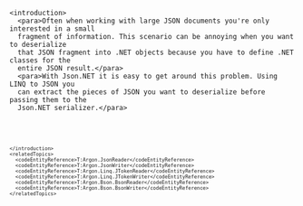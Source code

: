 <?xml version="1.0" encoding="utf-8"?>
<topic id="SerializingJSONFragments" revisionNumber="1">
  <developerConceptualDocument xmlns="http://ddue.schemas.microsoft.com/authoring/2003/5" xmlns:xlink="http://www.w3.org/1999/xlink">

    <introduction>
      <para>Often when working with large JSON documents you're only interested in a small
      fragment of information. This scenario can be annoying when you want to deserialize
      that JSON fragment into .NET objects because you have to define .NET classes for the
      entire JSON result.</para>
      <para>With Json.NET it is easy to get around this problem. Using LINQ to JSON you
      can extract the pieces of JSON you want to deserialize before passing them to the
      Json.NET serializer.</para>

<code lang="cs" source="..\Src\Tests\Documentation\SerializationTests.cs" region="SerializingPartialJsonFragmentsObject" title="Fragments Object" />
<code lang="cs" source="..\Src\Tests\Documentation\SerializationTests.cs" region="SerializingPartialJsonFragmentsExample" title="Deserializing Partial JSON Fragment Example" />

    </introduction>
    <relatedTopics>
      <codeEntityReference>T:Argon.JsonReader</codeEntityReference>
      <codeEntityReference>T:Argon.JsonWriter</codeEntityReference>
      <codeEntityReference>T:Argon.Linq.JTokenReader</codeEntityReference>
      <codeEntityReference>T:Argon.Linq.JTokenWriter</codeEntityReference>
      <codeEntityReference>T:Argon.Bson.BsonReader</codeEntityReference>
      <codeEntityReference>T:Argon.Bson.BsonWriter</codeEntityReference>
    </relatedTopics>
  </developerConceptualDocument>
</topic>
